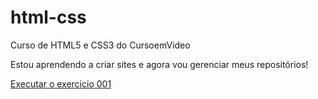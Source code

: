 # html-css
 Curso de HTML5 e CSS3 do CursoemVideo

 Estou aprendendo a criar sites e agora vou gerenciar meus repositórios!

<a href="https://maygoncalves.github.io/html-css/exercicios/ex001/index.html">Executar o exercicio 001</a>
